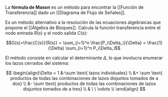 La **fórmula de Mason** es un método para encontrar la [[Función de Transferencia]] dado un [[Diagrama de Flujo de Señales]].

Es un método alternativo a la resolución de las ecuaciones algebraicas que propone el [[Álgebra de Bloques]]. Calcula la función transferencia entre el nodo entrada $R(s)$ y el nodo salida $C(s)$:

$$G(s)=\frac{C(s)}{R(s)} = \sum_{i=1}^n \frac{P_i\Delta_i}{\Delta} = \frac{1}{\Delta} \sum_{i=1}^n P_i\Delta_i$$

El método consiste en calcular el determinante $\Delta$, lo que involucra enumerar los lazos cerrados del sistema:

$$
\begin{align}\Delta = 1 &-\sum \text{ lazos individuales} \\
&+ \sum \text{ productos de todas las combinaciones de lazos disjuntos tomados de a dos} \\
&- \sum \text{ productos de todas las combinaciones de lazos disjuntos tomados de a tres} \\
& \ \ \vdots \\
\end{align}
$$
